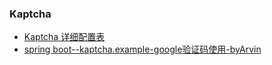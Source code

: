 ### Kaptcha
- [Kaptcha 详细配置表](https://www.jianshu.com/p/a3525990cd82)
- [spring boot--kaptcha.example-google验证码使用-byArvin](https://github.com/yaozd/kaptcha.example)